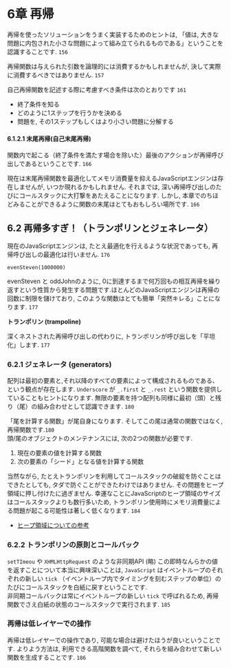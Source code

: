 # 6章 再帰 


再帰を使ったソリューションをうまく実装するためのヒントは, 「値は, 大きな問題に内包された小さな問題によって組み立てられるものである」ということを認識することです. `156`  

再帰関数は与えられた引数を論理的には消費するかもしれませんが, 決して実際に消費するべきではありません. `157`  

自己再帰関数を記述する際に考慮すべき条件は次のとおりです `161`  
- 終了条件を知る
- どのように1ステップを行うかを決める
- 問題を, その1ステップもしくはより小さい問題に分解する


#### 6.1.2.1 末尾再帰(自己末尾再帰)

関数内で起こる（終了条件を満たす場合を除いた）最後のアクションが再帰呼び出しであるということです.  `166`

現在は末尾再帰関数を最適化してメモリ消費量を抑えるJavaScriptエンジンは存在しませんが, いつか現れるかもしれません. 
それまでは, 深い再帰呼び出しのたびにコールスタックに大打撃をあたえることになります. 
しかし, 本章でのちほどみることができるように関数の末尾はとてもおもしろい場所です. `166`


## 6.2 再帰多すぎ！（トランポリンとジェネレータ）

現在のJavaScriptエンジンは, たとえ最適化を行えるような状況であっても, 再帰呼び出しの最適化は行いません. `176`

`evenSteven(1000000)`  

evenSteven と oddJohnのように, 0に到達するまで何万回もの相互再帰を繰り返すという性質から発生する問題です.ほとんどのJavaScriptエンジンは再帰の回数に制限を儲けており, このような関数はとても簡単「突然キレる」ことになります. `177`  


__トランポリン (trampoline)__ 

深くネストされた再帰呼び出しの代わりに, トランポリンが呼び出しを「平坦化」します. `177`


### 6.2.1 ジェネレータ (generators)

配列は最初の要素と,それ以降のすべての要素によって構成されるものである、という観点が存在します. `Underscore` が `_.first` と `_.rest` という関数を提供していることもヒントになります. 無限の要素を持つ配列も同様に最初（頭）と残り（尾）の組み合わせとして認識できます. `180`  

「尾を計算する関数」が尾自身になります. そしてこの尾は通常の関数ではなく, 再帰関数です.`180`  
頭/尾のオブジェクトのメンテナンスには, 次の2つの関数が必要です.  

1. 現在の要素の値を計算する関数
2. 次の要素の「シード」となる値を計算する関数


当然ながら, たとえトランポリンを利用してコールスタックの破綻を防ぐことはできたとしても, タダで防ぐことができたわけではありません. その問題をヒープ領域に押し付けたに過ぎません. 幸運なことにJavaScriptのヒープ領域のサイズはコールスタックよりも数行多いため, トランポリン使用時にメモリ消費量による問題が起こる可能性は著しく低くなります. `184`

- [ヒープ領域についての参考](https://www.ibm.com/developerworks/jp/web/library/wa-jsmemory/)


### 6.2.2 トランポリンの原則とコールバック

`setTImeou` や `XHMLHttpRequest` のような非同期API (略)
この即時なんらかの値を返すことについて本当に興味深いことは,  `JavaScript` はイベントループのそれぞれの新しい `tick` （イベントループ内でタイミングを刻むステップの単位）のたびにコールスタックを白紙に戻すということです.   
非同期コールバックは常にイベントループの新しい `tick` で呼ばれるため, 再帰関数でさえ白紙の状態のコールスタックで実行されます. `185`


### 再帰は低レイヤーでの操作

再帰は低レイヤーでの操作であり, 可能な場合は避けたほうが良いということです. よりよう方法は, 利用できる高階関数を調べて, それらを組み合わせて新しい関数を生成することです. `186`
